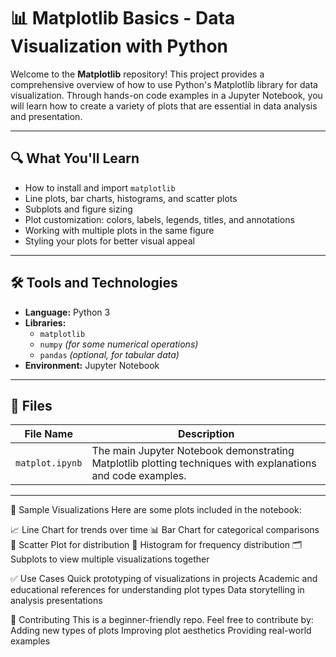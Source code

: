 # 📊 Matplotlib Basics - Data Visualization with Python

Welcome to the **Matplotlib** repository! This project provides a comprehensive overview of how to use Python's Matplotlib library for data visualization. Through hands-on code examples in a Jupyter Notebook, you will learn how to create a variety of plots that are essential in data analysis and presentation.

---

## 🔍 What You'll Learn

- How to install and import `matplotlib`
- Line plots, bar charts, histograms, and scatter plots
- Subplots and figure sizing
- Plot customization: colors, labels, legends, titles, and annotations
- Working with multiple plots in the same figure
- Styling your plots for better visual appeal

---

## 🛠️ Tools and Technologies

- **Language:** Python 3
- **Libraries:**  
  - `matplotlib`
  - `numpy` *(for some numerical operations)*
  - `pandas` *(optional, for tabular data)*  
- **Environment:** Jupyter Notebook

---

## 📁 Files

| File Name | Description |
|-----------|-------------|
| `matplot.ipynb` | The main Jupyter Notebook demonstrating Matplotlib plotting techniques with explanations and code examples. |

---
📸 Sample Visualizations
Here are some plots included in the notebook:

📈 Line Chart for trends over time
📊 Bar Chart for categorical comparisons
🔵 Scatter Plot for distribution
🧱 Histogram for frequency distribution
🗂️ Subplots to view multiple visualizations together

✅ Use Cases
Quick prototyping of visualizations in projects
Academic and educational references for understanding plot types
Data storytelling in analysis presentations

🤝 Contributing
This is a beginner-friendly repo. Feel free to contribute by:
Adding new types of plots
Improving plot aesthetics
Providing real-world examples


